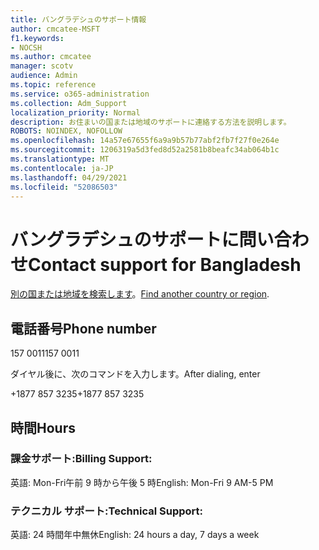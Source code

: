 ```yaml
---
title: バングラデシュのサポート情報
author: cmcatee-MSFT
f1.keywords:
- NOCSH
ms.author: cmcatee
manager: scotv
audience: Admin
ms.topic: reference
ms.service: o365-administration
ms.collection: Adm_Support
localization_priority: Normal
description: お住まいの国または地域のサポートに連絡する方法を説明します。
ROBOTS: NOINDEX, NOFOLLOW
ms.openlocfilehash: 14a57e67655f6a9a9b57b77abf2fb7f27f0e264e
ms.sourcegitcommit: 1206319a5d3fed8d52a2581b8beafc34ab064b1c
ms.translationtype: MT
ms.contentlocale: ja-JP
ms.lasthandoff: 04/29/2021
ms.locfileid: "52086503"
---
```

# <a name="contact-support-for-bangladesh"></a><span data-ttu-id="2f6c1-103">バングラデシュのサポートに問い合わせ</span><span class="sxs-lookup"><span data-stu-id="2f6c1-103">Contact support for Bangladesh</span></span>

<span data-ttu-id="2f6c1-104">[別の国または地域を検索します](../contact-support-for-business-products.md)。</span><span class="sxs-lookup"><span data-stu-id="2f6c1-104">[Find another country or region](../contact-support-for-business-products.md).</span></span>

## <a name="phone-number"></a><span data-ttu-id="2f6c1-105">電話番号</span><span class="sxs-lookup"><span data-stu-id="2f6c1-105">Phone number</span></span>
<span data-ttu-id="2f6c1-106">157 0011</span><span class="sxs-lookup"><span data-stu-id="2f6c1-106">157 0011</span></span>

<span data-ttu-id="2f6c1-107">ダイヤル後に、次のコマンドを入力します。</span><span class="sxs-lookup"><span data-stu-id="2f6c1-107">After dialing, enter</span></span>

<span data-ttu-id="2f6c1-108">+1877 857 3235</span><span class="sxs-lookup"><span data-stu-id="2f6c1-108">+1877 857 3235</span></span>

## <a name="hours"></a><span data-ttu-id="2f6c1-109">時間</span><span class="sxs-lookup"><span data-stu-id="2f6c1-109">Hours</span></span>
### <a name="billing-support"></a><span data-ttu-id="2f6c1-110">課金サポート:</span><span class="sxs-lookup"><span data-stu-id="2f6c1-110">Billing Support:</span></span>

<span data-ttu-id="2f6c1-111">英語: Mon-Fri午前 9 時から午後 5 時</span><span class="sxs-lookup"><span data-stu-id="2f6c1-111">English: Mon-Fri 9 AM-5 PM</span></span>

### <a name="technical-support"></a><span data-ttu-id="2f6c1-112">テクニカル サポート:</span><span class="sxs-lookup"><span data-stu-id="2f6c1-112">Technical Support:</span></span>

<span data-ttu-id="2f6c1-113">英語: 24 時間年中無休</span><span class="sxs-lookup"><span data-stu-id="2f6c1-113">English: 24 hours a day, 7 days a week</span></span>
